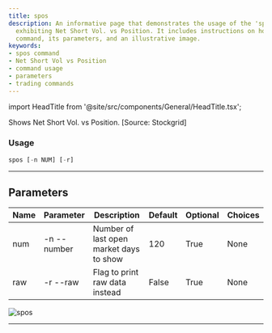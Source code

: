 ```yaml
---
title: spos
description: An informative page that demonstrates the usage of the 'spos' command,
  exhibiting Net Short Vol. vs Position. It includes instructions on how to use the
  command, its parameters, and an illustrative image.
keywords:
- spos command
- Net Short Vol vs Position
- command usage
- parameters
- trading commands
---
```


import HeadTitle from '@site/src/components/General/HeadTitle.tsx';

<HeadTitle title="stocks /dps/spos - Reference | OpenBB Terminal Docs" />

Shows Net Short Vol. vs Position. [Source: Stockgrid]

### Usage

```python wordwrap
spos [-n NUM] [-r]
```

---

## Parameters

| Name | Parameter | Description | Default | Optional | Choices |
| ---- | --------- | ----------- | ------- | -------- | ------- |
| num | -n  --number | Number of last open market days to show | 120 | True | None |
| raw | -r  --raw | Flag to print raw data instead | False | True | None |

![spos](https://user-images.githubusercontent.com/46355364/154101511-fd2d65e9-69a6-46f3-aa78-77c032c6900d.png)

---
